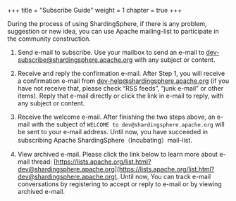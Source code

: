 +++
title = "Subscribe Guide"
weight = 1
chapter = true
+++

During the process of using ShardingSphere, if there is any problem, suggestion or new idea, you can use Apache mailing-list to participate in the community construction.

1. Send e-mail to subscribe. 
Use your mailbox to send an e-mail to [dev-subscribe@shardingsphere.apache.org](mailto:dev-subscribe@shardingsphere.apache.org) with any subject or content.

1. Receive and reply the confirmation e-mail.
After Step 1, you will receive a confirmation e-mail from [dev-help@shardingsphere.apache.org](mailto:dev-help@shardingsphere.apache.org) (if you have not receive that, please check “RSS feeds”, “junk e-mail” or other items). Reply that e-mail directly or click the link in e-mail to reply, with any subject or content.

1. Receive the welcome e-mail.
After finishing the two steps above, an e-mail with the subject of `WELCOME to dev@shardingsphere.apache.org` will be sent to your e-mail address. Until now, you have succeeded in subscribing Apache ShardingSphere（Incubating）mail-list.

1. View archived e-mail.
Please click the link below to learn more about e-mail thread: [https://lists.apache.org/list.html?dev@shardingsphere.apache.org](https://lists.apache.org/list.html?dev@shardingsphere.apache.org). Until now, You can track e-mail conversations by registering to accept or reply to e-mail or by viewing archived e-mail.

